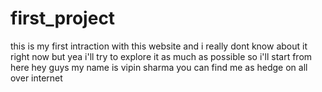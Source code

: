 # first_project
this is my first intraction with this website and i really dont know about it right now but yea i'll try to explore it as much as possible 
so i'll start from here
hey guys my name is vipin sharma you can find me as hedge on all over internet 
